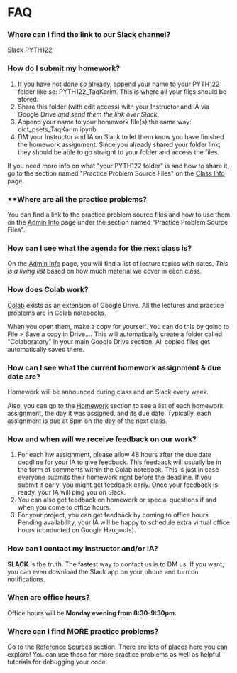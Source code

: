# FAQ

### **Where can I find the link to our Slack channel?**

[Slack PYTH122](https://pyth122.slack.com)

### **How do I submit my homework?**

1. If you have not done so already, append your name to your PYTH122 folder like so: PYTH122_TaqKarim. This is where all your files should be stored.
2. Share this folder (with edit access) with your Instructor and IA via Google Drive *and send them the link over Slack*.
3. Append your name to your homework file(s) the same way: dict_psets_TaqKarim.ipynb.
4. DM your Instructor and IA on Slack to let them know you have finished the homework assignment. Since you already shared your folder link, they should be able to go straight to your folder and access the files. 

If you need more info on what "your PYTH122 folder" is and how to share it, go to the section named "Practice Problem Source Files" on the [Class Info](https://mottaquikarim.github.io/PYTH122/#in/intro/class_info) page.

### ****Where are all the practice problems?**

You can find a link to the practice problem source files and how to use them on the [Admin Info](https://mottaquikarim.github.io/pycontent/#in/intro/admin_info) page under the section named "Practice Problem Source Files".

### **How can I see what the agenda for the next class is?**

On the [Admin Info](https://mottaquikarim.github.io/pycontent/#in/intro/admin_info) page, you will find a list of lecture topics with dates. *This is a living list* based on how much material we cover in each class.

### **How does Colab work?**

[Colab](https://colab.research.google.com/notebooks/welcome.ipynb) exists as an extension of Google Drive. All the lectures and practice problems are in Colab notebooks. 

When you open them, make a copy for yourself. You can do this by going to File > Save a copy in Drive.... This will automatically create a folder called "Colaboratory" in your main Google Drive section. All copied files get automatically saved there.

### **How can I see what the current homework assignment & due date are?**

Homework will be announced during class and on Slack every week.

Also, you can go to the [Homework](https://mottaquikarim.github.io/pycontent/#in/homework) section to see a list of each homework assignment, the day it was assigned, and its due date. Typically, each assignment is due at 6pm on the day of the next class.

### **How and when will we receive feedback on our work?**

1. For each hw assignment, please allow 48 hours after the due date deadline for your IA to give feedback. This feedback will usually be in the form of comments within the Colab notebook. This is just in case everyone submits their homework right before the deadline. If you submit it early, you might get feedback early. Once your feedback is ready, your IA will ping you on Slack.
2. You can also get feedback on homework or special questions if and when you come to office hours.
3. For your project, you can get feedback by coming to office hours. Pending availability, your IA will be happy to schedule extra virtual office hours (conducted on Google Hangouts).

### **How can I contact my instructor and/or IA?**

**SLACK** is the truth. The fastest way to contact us is to DM us. If you want, you can even download the Slack app on your phone and turn on notifications.

### **When are office hours?**

Office hours will be **Monday evening from 8:30-9:30pm.**

### **Where can I find MORE practice problems?**

Go to the [Reference Sources](https://mottaquikarim.github.io/pycontent/#in/resources/refs) section. There are lots of places here you can explore! You can use these for more practice problems as well as helpful tutorials for debugging your code.